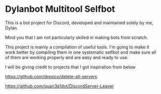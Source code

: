 # Dylanbot Multitool Selfbot
This is a bot project for Discord, developed and maintained solely by me, Dylan.

Mind you that I am not particularly skilled in making bots from scratch.

This project is mainly a compilation of useful tools. I'm going to make it work better by compiling them in one systematic selfbot and make sure all of them are working properly and are easy and ready to use.

I will be giving credit to projects that I got inspiration from below

https://github.com/drexico/delete-all-servers

https://github.com/quan3a1dvt/DiscordServer-Leaver